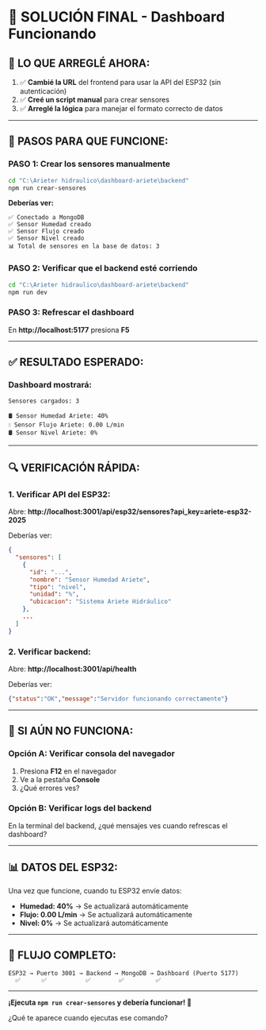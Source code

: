 # 🚀 SOLUCIÓN FINAL - Dashboard Funcionando

## 🔧 LO QUE ARREGLÉ AHORA:

1. ✅ **Cambié la URL** del frontend para usar la API del ESP32 (sin autenticación)
2. ✅ **Creé un script manual** para crear sensores
3. ✅ **Arreglé la lógica** para manejar el formato correcto de datos

---

## 🎯 PASOS PARA QUE FUNCIONE:

### PASO 1: Crear los sensores manualmente
```bash
cd "C:\Arieter hidraulico\dashboard-ariete\backend"
npm run crear-sensores
```

**Deberías ver:**
```
✅ Conectado a MongoDB
✅ Sensor Humedad creado
✅ Sensor Flujo creado
✅ Sensor Nivel creado
📊 Total de sensores en la base de datos: 3
```

### PASO 2: Verificar que el backend esté corriendo
```bash
cd "C:\Arieter hidraulico\dashboard-ariete\backend"
npm run dev
```

### PASO 3: Refrescar el dashboard
En **http://localhost:5177** presiona **F5**

---

## ✅ RESULTADO ESPERADO:

### Dashboard mostrará:
```
Sensores cargados: 3

🛢️ Sensor Humedad Ariete: 40%
💧 Sensor Flujo Ariete: 0.00 L/min
🛢️ Sensor Nivel Ariete: 0%
```

---

## 🔍 VERIFICACIÓN RÁPIDA:

### 1. Verificar API del ESP32:
Abre: **http://localhost:3001/api/esp32/sensores?api_key=ariete-esp32-2025**

Deberías ver:
```json
{
  "sensores": [
    {
      "id": "...",
      "nombre": "Sensor Humedad Ariete",
      "tipo": "nivel",
      "unidad": "%",
      "ubicacion": "Sistema Ariete Hidráulico"
    },
    ...
  ]
}
```

### 2. Verificar backend:
Abre: **http://localhost:3001/api/health**

Deberías ver:
```json
{"status":"OK","message":"Servidor funcionando correctamente"}
```

---

## 🎯 SI AÚN NO FUNCIONA:

### Opción A: Verificar consola del navegador
1. Presiona **F12** en el navegador
2. Ve a la pestaña **Console**
3. ¿Qué errores ves?

### Opción B: Verificar logs del backend
En la terminal del backend, ¿qué mensajes ves cuando refrescas el dashboard?

---

## 📊 DATOS DEL ESP32:

Una vez que funcione, cuando tu ESP32 envíe datos:
- **Humedad: 40%** → Se actualizará automáticamente
- **Flujo: 0.00 L/min** → Se actualizará automáticamente  
- **Nivel: 0%** → Se actualizará automáticamente

---

## 🔄 FLUJO COMPLETO:

```
ESP32 → Puerto 3001 → Backend → MongoDB → Dashboard (Puerto 5177)
  ✅      ✅           ✅        ✅         ✅
```

---

**¡Ejecuta `npm run crear-sensores` y debería funcionar! 🚀**

¿Qué te aparece cuando ejecutas ese comando?




